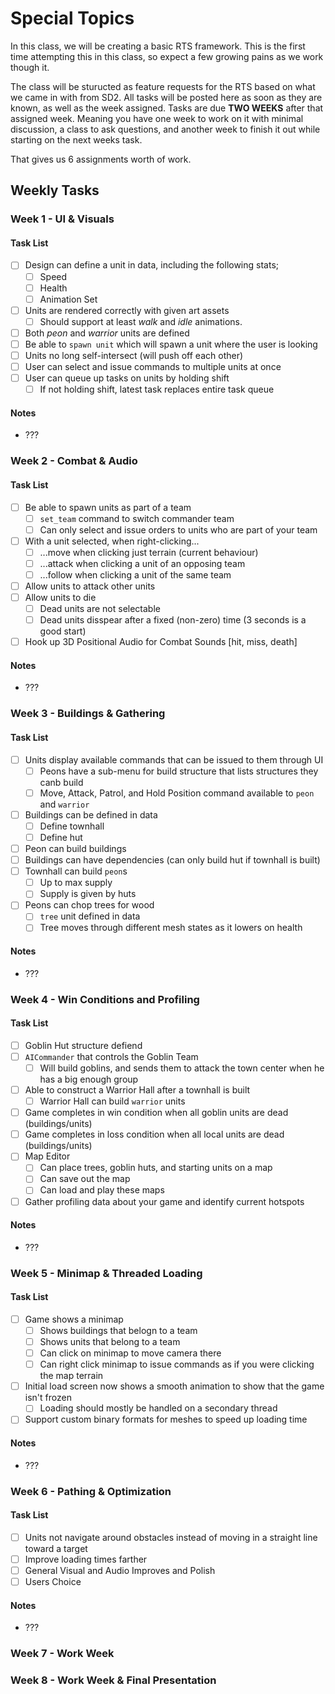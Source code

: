Special Topics
======

In this class, we will be creating a basic RTS framework.  This is the first time attempting this in this class, so expect a few growing pains as we work though it.

The class will be sturucted as feature requests for the RTS based on what we came in with from SD2.  All tasks will be posted here as soon as they are known, as well as the week assigned.  Tasks are due **TWO WEEKS** after that assigned week.  Meaning you have one week to work on it with minimal discussion, a class to ask questions, and another week to finish it out while starting on the next weeks task.

That gives us 6 assignments worth of work.

## Weekly Tasks

### Week 1 - UI & Visuals
#### Task List
- [ ] Design can define a unit in data, including the following stats; 
    - [ ] Speed
    - [ ] Health
    - [ ] Animation Set
- [ ] Units are rendered correctly with given art assets
    - [ ] Should support at least *walk* and *idle* animations.
- [ ] Both *peon* and *warrior* units are defined
- [ ] Be able to `spawn unit` which will spawn a unit where the user is looking
- [ ] Units no long self-intersect (will push off each other)
- [ ] User can select and issue commands to multiple units at once
- [ ] User can queue up tasks on units by holding shift
    - [ ] If not holding shift, latest task replaces entire task queue

#### Notes
- ???


### Week 2 - Combat & Audio
#### Task List
- [ ] Be able to spawn units as part of a team
    - [ ] `set_team` command to switch commander team
    - [ ] Can only select and issue orders to units who are part of your team
- [ ] With a unit selected, when right-clicking...
    - [ ] ...move when clicking just terrain (current behaviour)
    - [ ] ...attack when clicking a unit of an opposing team
    - [ ] ...follow when clicking a unit of the same team
- [ ] Allow units to attack other units
- [ ] Allow units to die
    - [ ] Dead units are not selectable
    - [ ] Dead units disspear after a fixed (non-zero) time (3 seconds is a good start)
- [ ] Hook up 3D Positional Audio for Combat Sounds [hit, miss, death]

#### Notes
- ???


### Week 3 - Buildings & Gathering
#### Task List
- [ ] Units display available commands that can be issued to them through UI
    - [ ] Peons have a sub-menu for build structure that lists structures they canb build
    - [ ] Move, Attack, Patrol, and Hold Position command available to `peon` and `warrior`
- [ ] Buildings can be defined in data
    - [ ] Define townhall
    - [ ] Define hut
- [ ] Peon can build buildings
- [ ] Buildings can have dependencies (can only build hut if townhall is built)
- [ ] Townhall can build `peon`s
    - [ ] Up to max supply
    - [ ] Supply is given by huts
- [ ] Peons can chop trees for wood
    - [ ] `tree` unit defined in data
    - [ ] Tree moves through different mesh states as it lowers on health

#### Notes
- ???


### Week 4 - Win Conditions and Profiling
#### Task List
- [ ] Goblin Hut structure defiend
- [ ] `AICommander` that controls the Goblin Team
    - [ ] Will build goblins, and sends them to attack the town center when he has a big enough group
- [ ] Able to construct a Warrior Hall after a townhall is built
    - [ ] Warrior Hall can build `warrior` units
- [ ] Game completes in win condition when all goblin units are dead (buildings/units)
- [ ] Game completes in loss condition when all local units are dead (buildings/units)
- [ ] Map Editor
    - [ ] Can place trees, goblin huts, and starting units on a map
    - [ ] Can save out the map
    - [ ] Can load and play these maps
- [ ] Gather profiling data about your game and identify current hotspots

#### Notes
- ???

### Week 5 - Minimap & Threaded Loading
#### Task List
- [ ] Game shows a minimap
    - [ ] Shows buildings that belogn to a team
    - [ ] Shows units that belong to a team
    - [ ] Can click on minimap to move camera there
    - [ ] Can right click minimap to issue commands as if you were clicking the map terrain
- [ ] Initial load screen now shows a smooth animation to show that the game isn't frozen
    - [ ] Loading should mostly be handled on a secondary thread
- [ ] Support custom binary formats for meshes to speed up loading time

#### Notes
- ???


### Week 6 - Pathing & Optimization
#### Task List
- [ ] Units not navigate around obstacles instead of moving in a straight line toward a target
- [ ] Improve loading times farther
- [ ] General Visual and Audio Improves and Polish
- [ ] Users Choice

#### Notes
- ???


### Week 7 - Work Week

### Week 8 - Work Week & Final Presentation